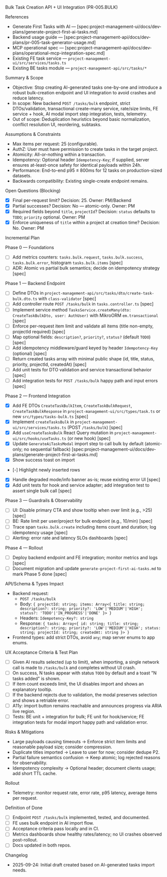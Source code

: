 Bulk Task Creation API + UI Integration (PR-005.BULK)

References

- Generate First Tasks with AI — [spec:project-management-ui/docs/dev-plans/generate-project-first-ai-tasks.md]
- Backend usage guide — [spec:project-management-api/docs/dev-plans/pr-005-task-generator-usage.md]
- MCP operational spec — [spec:project-management-api/docs/dev-plans/operational-mcp-integration-spec.md]
- Existing FE task service — `project-management-ui/src/services/tasks.ts`
- Existing BE tasks module — `project-management-api/src/tasks/*`

Summary & Scope

- Objective: Stop creating AI-generated tasks one-by-one and introduce a robust bulk-creation endpoint and UI integration to avoid crashes and reduce latency.
- In scope: New backend `POST /tasks/bulk` endpoint, strict DTOs/validation, transactional create-many service, rate/size limits, FE service + hook, AI modal import step integration, tests, telemetry.
- Out of scope: Deduplication heuristics beyond basic normalization, conflict resolution UI, reordering, subtasks.

Assumptions & Constraints

- Max items per request: 25 (configurable).
- AuthZ: User must have permission to create tasks in the target project.
- Atomicity: All-or-nothing within a transaction.
- Idempotency: Optional header `Idempotency-Key`; if supplied, server ensures at-least-once safety for identical payloads within 24h.
- Performance: End-to-end p95 ≤ 800ms for 12 tasks on production-sized datasets.
- Backwards compatibility: Existing single-create endpoint remains.

Open Questions (Blocking)

- [x] Final per-request limit? Decision: 25. Owner: PM/Backend
- [x] Partial successes? Decision: No — atomic-only. Owner: PM
- [x] Required fields beyond `title`, `projectId`? Decision: `status` defaults to `TODO`; `priority` optional. Owner: PM
- [x] Enforce uniqueness of `title` within a project at creation time? Decision: No. Owner: PM

Incremental Plan

Phase 0 — Foundations

- [ ] Add metrics counters: `tasks.bulk.request`, `tasks.bulk.success`, `tasks.bulk.error`, histogram `tasks.bulk.items` [spec]
- [ ] ADR: Atomic vs partial bulk semantics; decide on idempotency strategy [spec]

Phase 1 — Backend Endpoint

- [ ] Define DTOs in `project-management-api/src/tasks/dto/create-task-bulk.dto.ts` with `class-validator` [spec]
- [ ] Add controller route `POST /tasks/bulk` in `tasks.controller.ts` [spec]
- [ ] Implement service method `TasksService.createMany(dto: CreateTaskBulkDto, user: AuthUser)` with MikroORM `em.transactional` [spec]
- [ ] Enforce per-request item limit and validate all items (title non-empty, projectId required) [spec]
- [ ] Map optional fields: `description?`, `priority?`, `status?` (default `TODO`) [spec]
- [ ] Add idempotency middleware/guard keyed by header `Idempotency-Key` (optional) [spec]
- [ ] Return created tasks array with minimal public shape (id, title, status, priority, projectId, createdAt) [spec]
- [ ] Add unit tests for DTO validation and service transactional behavior [spec]
- [ ] Add integration tests for `POST /tasks/bulk` happy path and input errors [spec]

Phase 2 — Frontend Integration

- [x] Add FE DTOs `CreateTaskBulkItem`, `CreateTaskBulkRequest`, `CreateTaskBulkResponse` in `project-management-ui/src/types/task.ts` or new `src/types/tasks-bulk.ts` [spec]
- [x] Implement `createTasksBulk` in `project-management-ui/src/services/tasks.ts` (POST `/tasks/bulk`) [spec]
- [x] Add `useCreateTasksBulk` React Query mutation in `project-management-ui/src/hooks/useTasks.ts` (or new hook) [spec]
- [x] Update `GenerateAiTasksModal` import step to call bulk by default (atomic-only; no sequential fallback) [spec:project-management-ui/docs/dev-plans/generate-project-first-ai-tasks.md]
- [x] Show success toast on import
- [-] Highlight newly inserted rows
- [x] Handle degraded mode/info banner as-is; reuse existing error UI [spec]
- [x] Add unit tests for hook and service adapter; add integration test to assert single bulk call [spec]

Phase 3 — Guardrails & Observability

- [ ] UI: Disable primary CTA and show tooltip when over limit (e.g., >25) [spec]
- [ ] BE: Rate limit per user/project for bulk endpoint (e.g., 10/min) [spec]
- [ ] Trace span `tasks.bulk.create` including items count and duration; log idempotency usage [spec]
- [ ] Alerting: error rate and latency SLOs dashboards [spec]

Phase 4 — Rollout

- [ ] Deploy backend endpoint and FE integration; monitor metrics and logs [spec]
- [ ] Document migration and update `generate-project-first-ai-tasks.md` to mark Phase 5 done [spec]

API/Schema & Types Impact

- Backend request:
  - `POST /tasks/bulk`
  - Body: `{ projectId: string; items: Array<{ title: string; description?: string; priority?: 'LOW'|'MEDIUM'|'HIGH'; status?: 'TODO'|'IN_PROGRESS'|'DONE' }> }`
  - Headers: `Idempotency-Key?: string`
  - Response: `{ tasks: Array<{ id: string; title: string; description?: string; priority?: 'LOW'|'MEDIUM'|'HIGH'; status: string; projectId: string; createdAt: string }> }`
- Frontend types: add strict DTOs, avoid `any`; map server enums to app enums.

UX Acceptance Criteria & Test Plan

- [ ] Given AI results selected (up to limit), when importing, a single network call is made to `/tasks/bulk` and completes without UI crash.
- [ ] On success, N tasks appear with status `TODO` by default and a toast "N tasks added" is shown.
- [ ] If item count exceeds limit, the UI disables import and shows an explanatory tooltip.
- [ ] If the backend rejects due to validation, the modal preserves selection and shows a retriable error.
- [ ] A11y: import button remains reachable and announces progress via ARIA live region.
- [ ] Tests: BE unit + integration for bulk; FE unit for hook/service; FE integration tests for modal import happy path and validation error.

Risks & Mitigations

- Large payloads causing timeouts → Enforce strict item limits and reasonable payload size; consider compression.
- Duplicate titles imported → Leave to user for now; consider dedupe P2.
- Partial failure semantics confusion → Keep atomic; log rejected reasons for observability.
- Idempotency complexity → Optional header; document clients usage; add short TTL cache.

Rollout

- Telemetry: monitor request rate, error rate, p95 latency, average items per request.

Definition of Done

- [ ] Endpoint `POST /tasks/bulk` implemented, tested, and documented.
- [ ] FE uses bulk endpoint in AI import flow.
- [ ] Acceptance criteria pass locally and in CI.
- [ ] Metrics dashboards show healthy rates/latency; no UI crashes observed post-rollout.
- [ ] Docs updated in both repos.

Changelog

- 2025-09-24: Initial draft created based on AI-generated tasks import needs.
